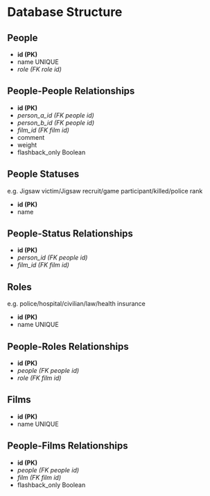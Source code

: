# Database Structure

## People

* **id (PK)**
* name UNIQUE
* _role (FK role id)_
	
## People-People Relationships

* **id (PK)**
* _person_a_id (FK people id)_
* _person_b_id (FK people id)_
* _film_id (FK film id)_
* comment
* weight
* flashback_only Boolean

## People Statuses 
e.g. Jigsaw victim/Jigsaw recruit/game participant/killed/police rank

* **id (PK)**
* name
	
## People-Status Relationships

* **id (PK)**
* _person_id (FK people id)_
* _film_id (FK film id)_

## Roles
e.g. police/hospital/civilian/law/health insurance

* **id (PK)**
* name  UNIQUE

## People-Roles Relationships

* **id (PK)**
* _people (FK people id)_
* _role (FK film id)_


## Films

* **id (PK)**
* name UNIQUE
	
## People-Films Relationships

* **id (PK)**
* _people (FK people id)_
* _film (FK film id)_
* flashback_only Boolean